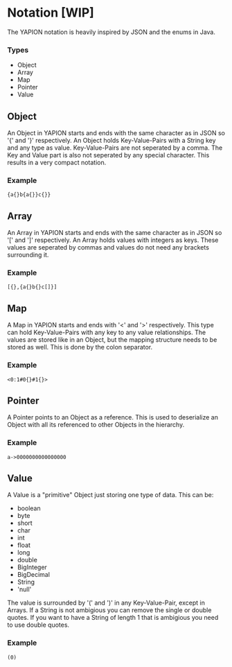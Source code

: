 # Notation [WIP]
The YAPION notation is heavily inspired by JSON and the enums in Java.

### Types
* Object
* Array
* Map
* Pointer
* Value

## Object
An Object in YAPION starts and ends with the same character as in JSON so '{' and '}' respectively.
An Object holds Key-Value-Pairs with a String key and any type as value. Key-Value-Pairs are not seperated
by a comma. The Key and Value part is also not seperated by any special character. This results in a very
compact notation.

### Example
```
{a{}b{a{}}c{}}
```

## Array
An Array in YAPION starts and ends with the same character as in JSON so '\[' and ']' respectively.
An Array holds values with integers as keys. These values are seperated by commas and values do not need
any brackets surrounding it.

### Example
```
[{},{a{}b{}c[]}]
```

## Map
A Map in YAPION starts and ends with '<' and '>' respectively. This type can hold Key-Value-Pairs with any key to any value relationships.
The values are stored like in an Object, but the mapping structure needs to be stored as well. This is done by the colon separator.

### Example
```
<0:1#0{}#1{}>
```

## Pointer
A Pointer points to an Object as a reference. This is used to deserialize an Object with all its referenced to other Objects in the hierarchy.

### Example
```
a->0000000000000000
```

## Value
A Value is a "primitive" Object just storing one type of data. This can be:
- boolean
- byte
- short
- char
- int
- float
- long
- double
- BigInteger
- BigDecimal
- String
- 'null'

The value is surrounded by '(' and ')' in any Key-Value-Pair, except in Arrays. If a String is not ambigious you can remove the single or double quotes. If you want to have a String of length 1 that is ambigious you need to use double quotes. 

### Example
```
(0)
```